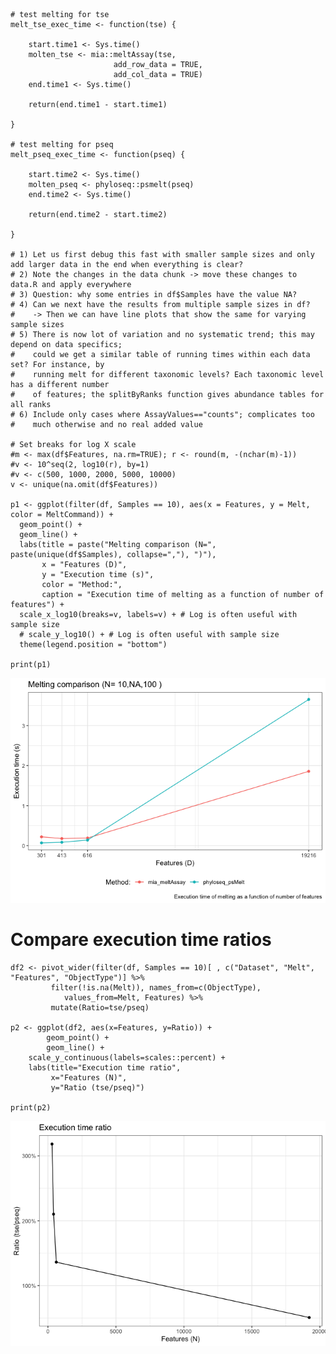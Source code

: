    # test melting for tse
    melt_tse_exec_time <- function(tse) {
      
        start.time1 <- Sys.time()
        molten_tse <- mia::meltAssay(tse,
                           add_row_data = TRUE,
                           add_col_data = TRUE)
        end.time1 <- Sys.time()
        
        return(end.time1 - start.time1)
      
    }

    # test melting for pseq
    melt_pseq_exec_time <- function(pseq) {
          
        start.time2 <- Sys.time()
        molten_pseq <- phyloseq::psmelt(pseq)
        end.time2 <- Sys.time()
        
        return(end.time2 - start.time2)
          
    }

    # 1) Let us first debug this fast with smaller sample sizes and only add larger data in the end when everything is clear?
    # 2) Note the changes in the data chunk -> move these changes to data.R and apply everywhere
    # 3) Question: why some entries in df$Samples have the value NA?
    # 4) Can we next have the results from multiple sample sizes in df?
    #    -> Then we can have line plots that show the same for varying sample sizes
    # 5) There is now lot of variation and no systematic trend; this may depend on data specifics;
    #    could we get a similar table of running times within each data set? For instance, by
    #    running melt for different taxonomic levels? Each taxonomic level has a different number
    #    of features; the splitByRanks function gives abundance tables for all ranks
    # 6) Include only cases where AssayValues=="counts"; complicates too
    #    much otherwise and no real added value

    # Set breaks for log X scale
    #m <- max(df$Features, na.rm=TRUE); r <- round(m, -(nchar(m)-1))
    #v <- 10^seq(2, log10(r), by=1)
    #v <- c(500, 1000, 2000, 5000, 10000)
    v <- unique(na.omit(df$Features))

    p1 <- ggplot(filter(df, Samples == 10), aes(x = Features, y = Melt, color = MeltCommand)) +
      geom_point() + 
      geom_line() +
      labs(title = paste("Melting comparison (N=", paste(unique(df$Samples), collapse=","), ")"),
           x = "Features (D)",
           y = "Execution time (s)",
           color = "Method:",
           caption = "Execution time of melting as a function of number of features") +
      scale_x_log10(breaks=v, labels=v) + # Log is often useful with sample size
      # scale_y_log10() + # Log is often useful with sample size  
      theme(legend.position = "bottom")

    print(p1)

![](melt_benchmark_files/figure-markdown_strict/melting_features-1.png)

# Compare execution time ratios

    df2 <- pivot_wider(filter(df, Samples == 10)[ , c("Dataset", "Melt", "Features", "ObjectType")] %>%
             filter(!is.na(Melt)), names_from=c(ObjectType),
                values_from=Melt, Features) %>%
             mutate(Ratio=tse/pseq)

    p2 <- ggplot(df2, aes(x=Features, y=Ratio)) +
            geom_point() +
            geom_line() +   
        scale_y_continuous(labels=scales::percent) + 
        labs(title="Execution time ratio",
             x="Features (N)",
             y="Ratio (tse/pseq)")

    print(p2)

![](benchmark_files/figure-markdown_strict/melting_features_ratio-1.png)
